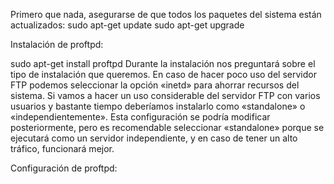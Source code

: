 Primero que nada, asegurarse de que todos los paquetes del sistema están actualizados:
sudo apt-get update
sudo apt-get upgrade


Instalación de proftpd:

sudo apt-get install proftpd
Durante la instalación nos preguntará sobre el tipo de instalación que queremos.
En caso de hacer poco uso del servidor FTP podemos seleccionar la opción «inetd» para ahorrar recursos del sistema.
Si vamos a hacer un uso considerable del servidor FTP con varios usuarios y bastante tiempo deberíamos instalarlo como «standalone» o «independientemente».
Esta configuración se podría modificar posteriormente, pero es recomendable seleccionar «standalone» porque se ejecutará como un servidor independiente, y en caso de tener un alto tráfico, funcionará mejor.

Configuración de proftpd:










